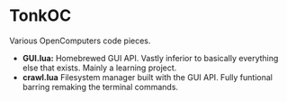 # TonkOC
Various OpenComputers code pieces.

* **GUI.lua:** Homebrewed GUI API.  Vastly inferior to basically everything else that exists.  Mainly a learning project.
* **crawl.lua** Filesystem manager built with the GUI API.  Fully funtional barring remaking the terminal commands.
